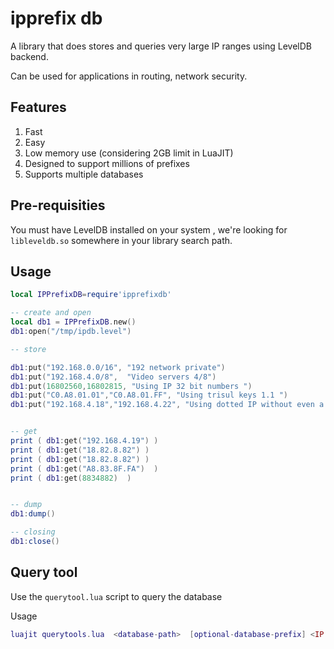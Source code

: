 ipprefix db 
==================

A library that does stores and queries very large IP ranges using LevelDB backend. 

Can be used for applications in routing, network security. 

Features
----

1. Fast
2. Easy
3. Low memory use (considering 2GB limit in LuaJIT) 
4. Designed to support millions of prefixes 
5. Supports multiple databases 

Pre-requisities
-----

You must have LevelDB installed on your system , we're looking for `libleveldb.so` somewhere in your library search path. 

## Usage

````lua 
local IPPrefixDB=require'ipprefixdb'

-- create and open 
local db1 = IPPrefixDB.new()
db1:open("/tmp/ipdb.level")

-- store 

db1:put("192.168.0.0/16", "192 network private") 
db1:put("192.168.4.0/8",  "Video servers 4/8") 
db1:put(16802560,16802815, "Using IP 32 bit numbers ")
db1:put("C0.A8.01.01","C0.A8.01.FF", "Using trisul keys 1.1 ")
db1:put("192.168.4.18","192.168.4.22", "Using dotted IP without even a proper subnet ")


-- get 
print ( db1:get("192.168.4.19") )
print ( db1:get("18.82.8.82") )
print ( db1:get("18.82.8.82") )
print ( db1:get("A8.83.8F.FA")  )
print ( db1:get(8834882)  )


-- dump
db1:dump()

-- closing 
db1:close()

````

## Query tool

Use the `querytool.lua` script to query the database 


Usage 
````lua
luajit querytools.lua  <database-path>  [optional-database-prefix] <IP Address>
````

